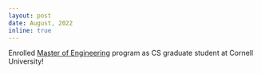 ```yaml
---
layout: post
date: August, 2022
inline: true
---
```

Enrolled [Master of Engineering](https://www.cs.cornell.edu/masters) program as CS graduate student at Cornell University!
